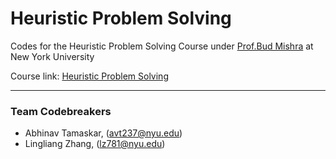 # Heuristic Problem Solving
Codes for the Heuristic Problem Solving Course under [Prof.Bud Mishra](https://cs.nyu.edu/mishra) at New York University

Course link: [Heuristic Problem Solving](https://cs.nyu.edu/mishra/COURSES/14.HEUPR/14.heupr.html "HPS - NYU")

___

### Team Codebreakers

- Abhinav Tamaskar, (avt237@nyu.edu)
- Lingliang Zhang, (lz781@nyu.edu)
